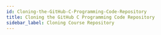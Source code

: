 ```yaml
---
id: Cloning-the-GitHub-C-Programming-Code-Repository
title: Cloning the GitHub C Programming Code Repository
sidebar_label: Cloning Course Repository
---
```



#

